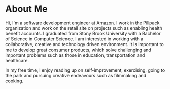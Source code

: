 # About Me

Hi, I'm a software development engineer at Amazon. I work in the Pillpack organization and work on the retail site on projects such as enabling health benefit accounts. I graduated from Stony Brook University with a Bachelor of Science in Computer Science. I am interested in working with  a collaborative, creative and technology driven environment. It is important to me to develop great consumer products, which solve challenging and important problems such as those in education, transportation and healthcare.

In my free time, I enjoy reading up on self-improvement, exercising, going to the park and pursuing creative endeavours such as filmmaking and cooking.